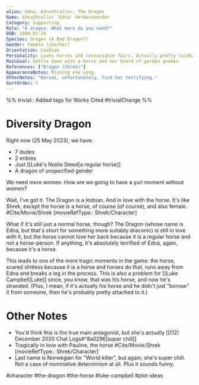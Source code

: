```yaml
---
alias: Edna, Ednathrallor, The Dragon
Name: Ednathrallor 'Edna' Verdensmorder
Category: Supporting
Role: "A dragon. What more do you need?"
DOB: 1090-02-24
Species: Dragon (A Bad Dragon?)
Gender: Female (she/her)
Orientation: Lesbian
Personality: Loves horses and rennaisance fairs. Actually pretty laidback.
MainGoal: Settle down with a horse and her hoard of garden gnomes.
References: ["Dragon (Shrek)"]
AppearanceNotes: Missing one wing.
OtherNotes: "Horses, unfortunately, find her terrifying."
SortOrder: 7
---
```

%%
trivial:: Added tags for Works Cited
#trivialChange 
%%
# Diversity Dragon

Right now (25 May 2023), we have:
- 7 dudes
- 2 enbies
- Just [[Luke's Noble Steed|a regular horse]]
- A dragon of unspecified gender

We need more women. How are we going to have a yuri moment without women?

Wait, I've got it. The Dragon is a lesbian. And in love with the horse. It's like Shrek, except the horse is a horse, of course (of course), and also female. #Cite/Movie/Shrek [movieRefType:: Shrek/Character]

What if it's still just a normal horse, though? The Dragon (whose name is Edna, but that's short for something more suitably draconic) is still in love with it, but the horse cannot love her back because it is a regular horse and not a horse-person. If anything, it's absolutely terrified of Edna, again, because it's a horse.

This leads to one of the more tragic moments in the game: the horse, scared shitless because it is a horse and horses do that, runs away from Edna and breaks a leg in the process. This is also a problem for [[Luke Campbell|Luke]] since, you know, that was his horse, and now he's stranded. (Plus, I mean, if it's actually *his* horse and he didn't just "borrow" it from someone, then he's probably pretty attached to it.)

# Other Notes
- You'd think this is the true main antagonist, but she's actually [[(12) December 2020 Chat Logs#^8a0296|super chill]]
- Tragically in love with Pauline, the horse #Cite/Movie/Shrek [movieRefType:: Shrek/Character]
- Last name is Norwegian for "World killer", but again, she's super chill. Not a case of nominative determinism at all. Plus it sounds funny.

#character #the-dragon #the-horse #luke-campbell #plot-ideas 